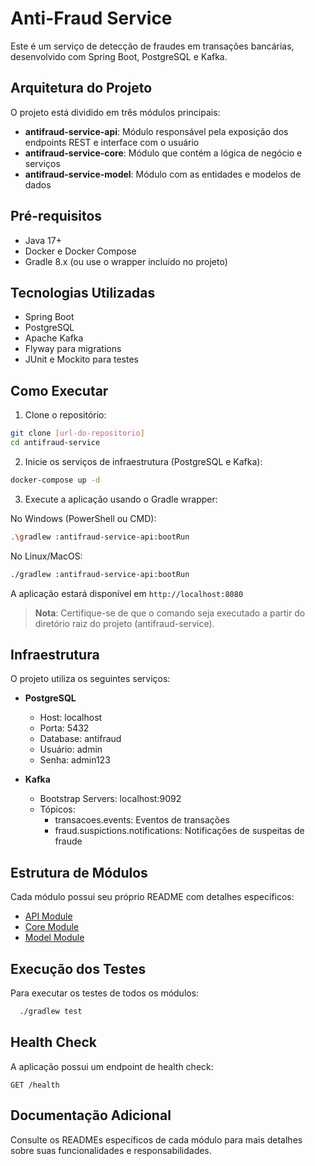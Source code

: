 # Anti-Fraud Service

Este é um serviço de detecção de fraudes em transações bancárias, desenvolvido com Spring Boot, PostgreSQL e Kafka.

## Arquitetura do Projeto

O projeto está dividido em três módulos principais:

- **antifraud-service-api**: Módulo responsável pela exposição dos endpoints REST e interface com o usuário
- **antifraud-service-core**: Módulo que contém a lógica de negócio e serviços
- **antifraud-service-model**: Módulo com as entidades e modelos de dados

## Pré-requisitos

- Java 17+
- Docker e Docker Compose
- Gradle 8.x (ou use o wrapper incluído no projeto)

## Tecnologias Utilizadas

- Spring Boot
- PostgreSQL
- Apache Kafka
- Flyway para migrations
- JUnit e Mockito para testes

## Como Executar

1. Clone o repositório:
```bash
git clone [url-do-repositorio]
cd antifraud-service
```

2. Inicie os serviços de infraestrutura (PostgreSQL e Kafka):
```bash
docker-compose up -d
```

3. Execute a aplicação usando o Gradle wrapper:

No Windows (PowerShell ou CMD):
```bash
.\gradlew :antifraud-service-api:bootRun
```

No Linux/MacOS:
```bash
./gradlew :antifraud-service-api:bootRun
```

A aplicação estará disponível em `http://localhost:8080`

> **Nota**: Certifique-se de que o comando seja executado a partir do diretório raiz do projeto (antifraud-service).

## Infraestrutura

O projeto utiliza os seguintes serviços:

- **PostgreSQL**
  - Host: localhost
  - Porta: 5432
  - Database: antifraud
  - Usuário: admin
  - Senha: admin123

- **Kafka**
  - Bootstrap Servers: localhost:9092
  - Tópicos:
    - transacoes.events: Eventos de transações
    - fraud.suspictions.notifications: Notificações de suspeitas de fraude

## Estrutura de Módulos

Cada módulo possui seu próprio README com detalhes específicos:

- [API Module](./antifraud-service-api/README.md)
- [Core Module](./antifraud-service-core/README.md)
- [Model Module](./antifraud-service-model/README.md)

## Execução dos Testes

Para executar os testes de todos os módulos:

```bash
  ./gradlew test
```

## Health Check

A aplicação possui um endpoint de health check:
```
GET /health
```

## Documentação Adicional

Consulte os READMEs específicos de cada módulo para mais detalhes sobre suas funcionalidades e responsabilidades.
